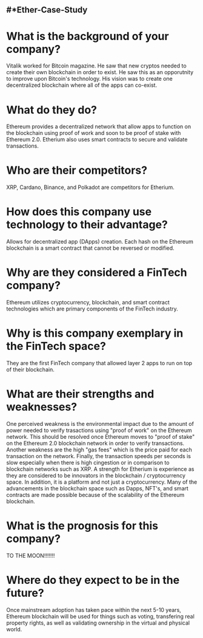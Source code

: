#*Ether-Case-Study
---
# What is the background of your company? 
Vitalik worked for Bitcoin magazine. He saw that new cryptos needed to create their own blockchain in order to exist. He saw this as an opporutnity to improve upon Bitcoin's technology. His vision was to create one decentralized blockchain where all of the apps can co-exist.
# What do they do? 
Ethereum provides a decentralized network that allow apps to function on the blockchain using proof of work and soon to be proof of stake with Ethereum 2.0. Etherium also uses smart contracts to secure and validate transactions. 
# Who are their competitors? 
XRP, Cardano, Binance, and Polkadot are competitors for Etherium.
# How does this company use technology to their advantage? 
Allows for decentralized app (DApps) creation. Each hash on the Ethereum blockchain is a smart contract that cannot be reversed or modified. 
# Why are they considered a FinTech company?
Ethereum utilizes cryptocurrency, blockchain, and smart contract technologies which are primary components of the FinTech industry.
# Why is this company exemplary in the FinTech space? 
They are the first FinTech company that allowed layer 2 apps to run on top of their blockchain.
# What are their strengths and weaknesses?
One perceived weakness is the environmental impact due to the amount of power needed to verify trasactions using "proof of work" on the Ethereum network. This should be resolved once Ethereum moves to "proof of stake" on the Ethereum 2.0 blockchain network in order to verify transactions. Another weakness are the high "gas fees" which is the price paid for each transaction on the network. Finally, the transaction speeds per seconds is slow especially when there is high cingestion or in comparison to blockchain networks such as XRP. A strength for Etherium is experience as they are considered to be innovators in the blockchain / cryptocurrency space. In addition, it is a platform and not just a cryptocurrency. Many of the advancements in the blockchain space such as Dapps, NFT's, and smart contracts are made possible because of the scalability of the Ethereum blockchain.
# What is the prognosis for this company? 
TO THE MOON!!!!!!!
# Where do they expect to be in the future?
Once mainstream adoption has taken pace within the next 5-10 years, Ethereum blockchain will be used for things such as voting, transfering real property rights, as well as validating ownership in the virtual and physical world.
